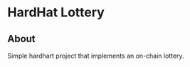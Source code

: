 # HardHat Lottery

## About <a name = "about"></a>

Simple hardhart project that implements an on-chain lottery.
